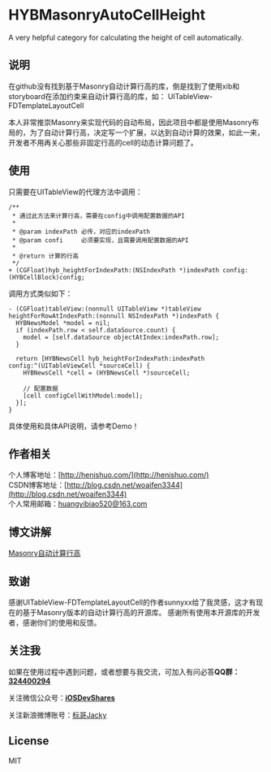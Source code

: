 # HYBMasonryAutoCellHeight

A very helpful category for calculating the height of cell automatically.

## 说明

在github没有找到基于Masonry自动计算行高的库，倒是找到了使用xib和storyboard在添加约束来自动计算行高的库，如： UITableView-FDTemplateLayoutCell

本人非常推崇Masonry来实现代码的自动布局，因此项目中都是使用Masonry布局的，为了自动计算行高，决定写一个扩展，以达到自动计算的效果，如此一来，开发者不用再关心那些非固定行高的cell的动态计算问题了。

## 使用

只需要在UITableView的代理方法中调用：

```text
/**
 * 通过此方法来计算行高，需要在config中调用配置数据的API
 *
 * @param indexPath 必传，对应的indexPath
 * @param confi     必须要实现，且需要调用配置数据的API
 *
 * @return 计算的行高
 */
+ (CGFloat)hyb_heightForIndexPath:(NSIndexPath *)indexPath config:(HYBCellBlock)config;
```

调用方式类似如下：

```text
- (CGFloat)tableView:(nonnull UITableView *)tableView heightForRowAtIndexPath:(nonnull NSIndexPath *)indexPath {
  HYBNewsModel *model = nil;
  if (indexPath.row < self.dataSource.count) {
    model = [self.dataSource objectAtIndex:indexPath.row];
  }

  return [HYBNewsCell hyb_heightForIndexPath:indexPath config:^(UITableViewCell *sourceCell) {
    HYBNewsCell *cell = (HYBNewsCell *)sourceCell;

    // 配置数据
    [cell configCellWithModel:model];
  }];
}
```

具体使用和具体API说明，请参考Demo！

## 作者相关

个人博客地址：[http://henishuo.com/](http://henishuo.com/)  
 CSDN博客地址：[http://blog.csdn.net/woaifen3344](http://blog.csdn.net/woaifen3344)  
 个人常用邮箱：huangyibiao520@163.com  


## 博文讲解

[Masonry自动计算行高](http://www.henishuo.com/masonry-cell-height-auto-calculate/)

## 致谢

感谢UITableView-FDTemplateLayoutCell的作者sunnyxx给了我灵感，这才有现在的基于Masonry版本的自动计算行高的开源库。 感谢所有使用本开源库的开发者，感谢你们的使用和反馈。

## 关注我

如果在使用过程中遇到问题，或者想要与我交流，可加入有问必答**QQ群：**[**324400294**](introduction.md)

关注微信公众号：[**iOSDevShares**](introduction.md)

关注新浪微博账号：[标哥Jacky](http://weibo.com/u/5384637337)

## License

MIT


